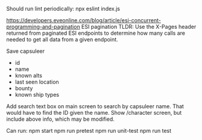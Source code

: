 Should run lint periodically:
npx eslint index.js

https://developers.eveonline.com/blog/article/esi-concurrent-programming-and-pagination
ESI pagination TLDR: Use the X-Pages header returned from paginated ESI endpoints to determine how many calls are needed to get all data from a given endpoint.

Save capsuleer
- id
- name
- known alts
- last seen location
- bounty
- known ship types

Add search text box on main screen to search by capsuleer name.
That would have to find the ID given the name.
Show /character screen, but include above info, which may be modified.

Can run:
npm start
npm run pretest
npm run unit-test
npm run test